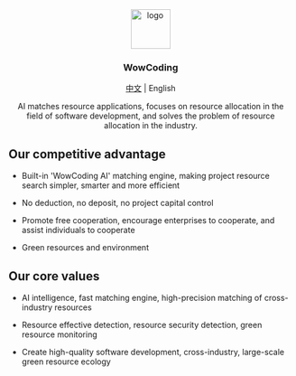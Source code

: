 <div align="center">
  <img style="width:70px;height:70px" src="https://github.com/wowcodinglabs/.github/assets/52912949/df658ee3-a7e8-4caf-baf6-254bfe12f9a1" alt="logo">
  <h3>WowCoding</h3>
  <p><a href="/.github/profile/README.md">中文</a> | English</p>
  AI matches resource applications, focuses on resource allocation in the field of software development, and solves the problem of resource allocation in the industry.
</div>


## Our competitive advantage

- Built-in 'WowCoding AI' matching engine, making project resource search simpler, smarter and more efficient

- No deduction, no deposit, no project capital control

- Promote free cooperation, encourage enterprises to cooperate, and assist individuals to cooperate

- Green resources and environment

## Our core values

- AI intelligence, fast matching engine, high-precision matching of cross-industry resources

- Resource effective detection, resource security detection, green resource monitoring

- Create high-quality software development, cross-industry, large-scale green resource ecology
